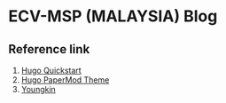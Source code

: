 # ECV-MSP (MALAYSIA) Blog

## Reference link

1. [Hugo Quickstart](https://gohugo.io/getting-started/quick-start/)
2. [Hugo PaperMod Theme](https://github.com/adityatelange/hugo-PaperMod/wiki/Installation)
3. [Youngkin](https://youngkin.github.io/post/createafreeblogsite/)
